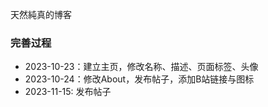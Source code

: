 天然純真的博客

### 完善过程

- 2023-10-23：建立主页，修改名称、描述、页面标签、头像
- 2023-10-24：修改About，发布帖子，添加B站链接与图标
- 2023-11-15: 发布帖子
